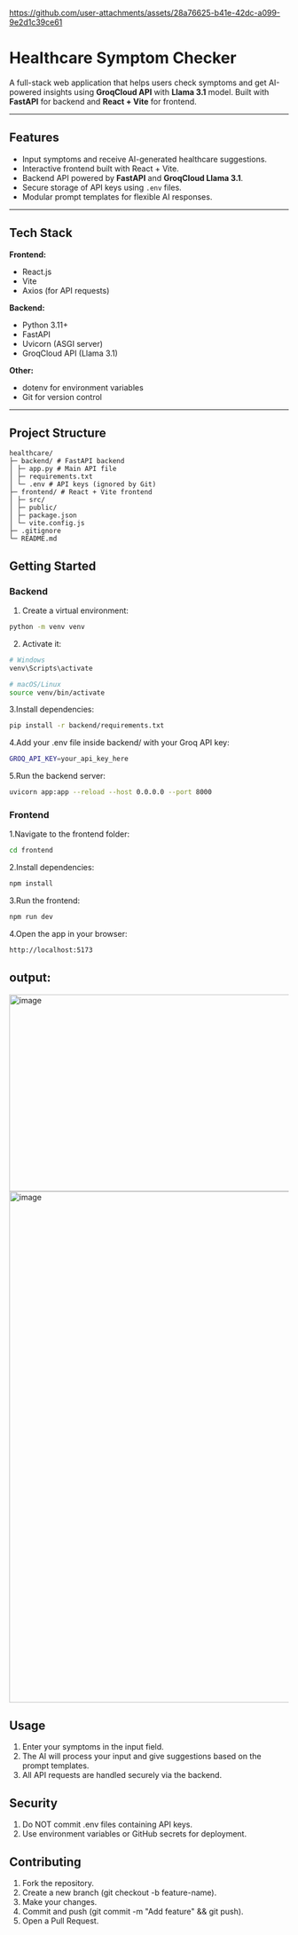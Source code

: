 

https://github.com/user-attachments/assets/28a76625-b41e-42dc-a099-9e2d1c39ce61

# Healthcare Symptom Checker

A full-stack web application that helps users check symptoms and get AI-powered insights using **GroqCloud API** with **Llama 3.1** model. Built with **FastAPI** for backend and **React + Vite** for frontend.  

---

## Features

- Input symptoms and receive AI-generated healthcare suggestions.
- Interactive frontend built with React + Vite.
- Backend API powered by **FastAPI** and **GroqCloud Llama 3.1**.
- Secure storage of API keys using `.env` files.
- Modular prompt templates for flexible AI responses.

---

## Tech Stack

**Frontend:**  
- React.js  
- Vite  
- Axios (for API requests)  

**Backend:**  
- Python 3.11+  
- FastAPI  
- Uvicorn (ASGI server)  
- GroqCloud API (Llama 3.1)  

**Other:**  
- dotenv for environment variables  
- Git for version control  

---

## Project Structure

```
healthcare/
├─ backend/ # FastAPI backend
│ ├─ app.py # Main API file
│ ├─ requirements.txt
│ └─ .env # API keys (ignored by Git)
├─ frontend/ # React + Vite frontend
│ ├─ src/
│ ├─ public/
│ ├─ package.json
│ └─ vite.config.js
├─ .gitignore
└─ README.md
```
## Getting Started

### **Backend**

1. Create a virtual environment:
  ``` bash
python -m venv venv
```
2. Activate it:
``` bash
# Windows
venv\Scripts\activate

# macOS/Linux
source venv/bin/activate
```
3.Install dependencies:
``` bash
pip install -r backend/requirements.txt
```
4.Add your .env file inside backend/ with your Groq API key:
``` bash
GROQ_API_KEY=your_api_key_here
```
5.Run the backend server:
``` bash
uvicorn app:app --reload --host 0.0.0.0 --port 8000
```
### **Frontend**
1.Navigate to the frontend folder:
``` bash
cd frontend
```
2.Install dependencies:
``` bash
npm install
```
3.Run the frontend:
``` bash
npm run dev
```
4.Open the app in your browser:
``` bash
http://localhost:5173
```
## output:

<img width="992" height="355" alt="image" src="https://github.com/user-attachments/assets/df4edf39-42b7-44e4-9754-88ffe86e086b" />
<img width="994" height="922" alt="image" src="https://github.com/user-attachments/assets/0707b583-79a5-48e0-ad3e-c3bf42da2b55" />


## Usage
1) Enter your symptoms in the input field.
2) The AI will process your input and give suggestions based on the prompt templates.
3) All API requests are handled securely via the backend.

## Security
1) Do NOT commit .env files containing API keys.
2) Use environment variables or GitHub secrets for deployment.

## Contributing
1) Fork the repository.
2) Create a new branch (git checkout -b feature-name).
3) Make your changes.
4) Commit and push (git commit -m "Add feature" && git push).
5) Open a Pull Request.
